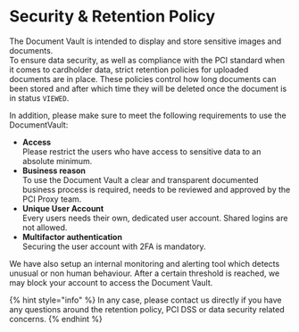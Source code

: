 # Security & Retention Policy

The Document Vault is intended to display and store sensitive images and documents. \
To ensure data security, as well as compliance with the PCI standard when it comes to cardholder data, strict retention policies for uploaded documents are in place. These policies control how long documents can been stored and after which time they will be deleted once the document is in status `VIEWED`.

In addition, please make sure to meet the following requirements to use the DocumentVault:

* **Access**\
  Please restrict the users who have access to sensitive data to an absolute minimum.&#x20;
* **Business reason**\
  To use the Document Vault a clear and transparent documented business process is required, needs to be reviewed and approved by the PCI Proxy team.&#x20;
* **Unique User Account**\
  Every users needs their own, dedicated user account. Shared logins are not allowed.&#x20;
* **Multifactor authentication** \
  Securing the user account with 2FA is mandatory.&#x20;

We have also setup an internal monitoring and alerting tool which detects unusual or non human behaviour. After a certain threshold is reached, we may block your account to access the Document Vault.&#x20;

{% hint style="info" %}
In any case, please contact us directly if you have any questions around the retention policy, PCI DSS or data security related concerns.&#x20;
{% endhint %}
